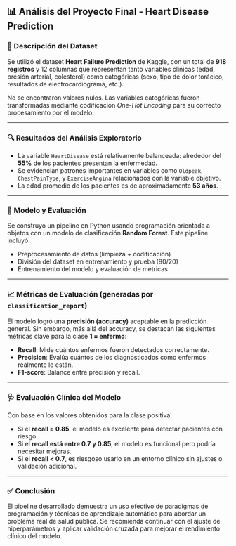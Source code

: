 ## 📊 Análisis del Proyecto Final - Heart Disease Prediction

### 📌 Descripción del Dataset

Se utilizó el dataset **Heart Failure Prediction** de Kaggle, con un total de **918 registros** y 12 columnas que representan tanto variables clínicas (edad, presión arterial, colesterol) como categóricas (sexo, tipo de dolor torácico, resultados de electrocardiograma, etc.).

No se encontraron valores nulos. Las variables categóricas fueron transformadas mediante codificación *One-Hot Encoding* para su correcto procesamiento por el modelo.

---

### 🔍 Resultados del Análisis Exploratorio

- La variable `HeartDisease` está relativamente balanceada: alrededor del **55%** de los pacientes presentan la enfermedad.
- Se evidencian patrones importantes en variables como `Oldpeak`, `ChestPainType`, y `ExerciseAngina` relacionados con la variable objetivo.
- La edad promedio de los pacientes es de aproximadamente **53 años**.

---

### 🤖 Modelo y Evaluación

Se construyó un pipeline en Python usando programación orientada a objetos con un modelo de clasificación **Random Forest**. Este pipeline incluyó:

- Preprocesamiento de datos (limpieza + codificación)
- División del dataset en entrenamiento y prueba (80/20)
- Entrenamiento del modelo y evaluación de métricas

---

### 📈 Métricas de Evaluación (generadas por `classification_report`)

El modelo logró una **precisión (accuracy)** aceptable en la predicción general. Sin embargo, más allá del accuracy, se destacan las siguientes métricas clave para la clase **1 = enfermo**:

- **Recall**: Mide cuántos enfermos fueron detectados correctamente.
- **Precision**: Evalúa cuántos de los diagnosticados como enfermos realmente lo están.
- **F1-score**: Balance entre precisión y recall.

---

### 🩺 Evaluación Clínica del Modelo

Con base en los valores obtenidos para la clase positiva:

- Si el **recall ≥ 0.85**, el modelo es excelente para detectar pacientes con riesgo.
- Si el **recall está entre 0.7 y 0.85**, el modelo es funcional pero podría necesitar mejoras.
- Si el **recall < 0.7**, es riesgoso usarlo en un entorno clínico sin ajustes o validación adicional.

---

### ✅ Conclusión

El pipeline desarrollado demuestra un uso efectivo de paradigmas de programación y técnicas de aprendizaje automático para abordar un problema real de salud pública. Se recomienda continuar con el ajuste de hiperparámetros y aplicar validación cruzada para mejorar el rendimiento clínico del modelo.

